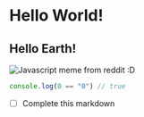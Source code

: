 # Hello World!
## Hello Earth!

![Javascript meme from reddit :D](https://i.redd.it/4skcofasa1p01.png)

```javascript
console.log(0 == "0") // true
```
- [ ] Complete this markdown

